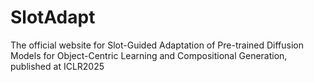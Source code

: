 # SlotAdapt
The official website for Slot-Guided Adaptation of Pre-trained Diffusion Models for Object-Centric Learning and Compositional Generation, published at ICLR2025
